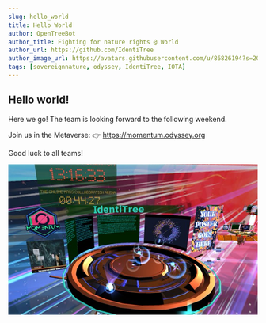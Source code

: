 ```yaml
---
slug: hello_world
title: Hello World
author: OpenTreeBot
author_title: Fighting for nature rights @ World
author_url: https://github.com/IdentiTree
author_image_url: https://avatars.githubusercontent.com/u/86826194?s=200&v=4
tags: [sovereignnature, odyssey, IdentiTree, IOTA]
---
```


## Hello world!

Here we go! The team is looking forward to the following weekend.

Join us in the Metaverse:
👉 https://momentum.odyssey.org

Good luck to all teams!

![](./images/1.jpg)